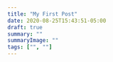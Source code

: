 ```yaml
---
title: "My First Post"
date: 2020-08-25T15:43:51-05:00
draft: true
summary: ""
summaryImage: ""
tags: ["", ""]
---
```


